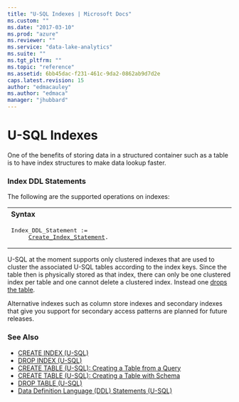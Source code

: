 ```yaml
---
title: "U-SQL Indexes | Microsoft Docs"
ms.custom: ""
ms.date: "2017-03-10"
ms.prod: "azure"
ms.reviewer: ""
ms.service: "data-lake-analytics"
ms.suite: ""
ms.tgt_pltfrm: ""
ms.topic: "reference"
ms.assetid: 6bb45dac-f231-461c-9da2-0862ab9d7d2e
caps.latest.revision: 15
author: "edmacauley"
ms.author: "edmaca"
manager: "jhubbard"
---
```

# U-SQL Indexes
One of the benefits of storing data in a structured container such as a table is to have index structures to make data lookup faster.  
  
### Index DDL Statements    
The following are the supported operations on indexes:  
  
<table><th align="left">Syntax</th><tr><td><pre>
Index_DDL_Statement :=                                                                                   
     <a href="create-index-u-sql.md">Create_Index_Statement</a>.
</pre></td></tr></table>
  
U-SQL at the moment supports only clustered indexes that are used to cluster the associated U-SQL tables according to the index keys. Since the table then is physically stored as that index, there can only be one clustered index per table and one cannot delete a clustered index. Instead one [drops the table](../USQL/drop-table-u-sql.md).  
  
Alternative indexes such as column store indexes and secondary indexes that give you support for secondary access patterns are planned for future releases.  

### See Also
* [CREATE INDEX (U-SQL)](../USQL/create-index-u-sql.md)  
* [DROP INDEX (U-SQL)](../USQL/drop-index-u-sql.md)  
* [CREATE TABLE (U-SQL): Creating a Table from a Query](../USQL/create-table-u-sql-creating-a-table-from-a-query.md)  
* [CREATE TABLE (U-SQL): Creating a Table with Schema](../USQL/create-table-u-sql-creating-a-table-with-schema.md)  
* [DROP TABLE (U-SQL)](../USQL/drop-table-u-sql.md) 
* [Data Definition Language (DDL) Statements (U-SQL)](../USQL/data-definition-language-ddl-statements-u-sql.md)

